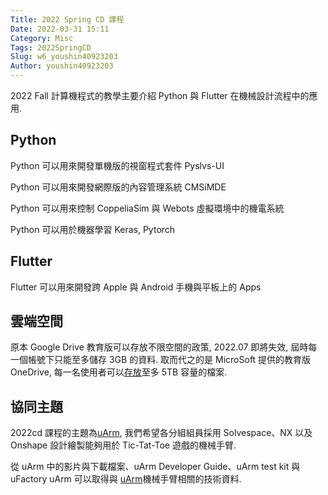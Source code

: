 ```yaml
---
Title: 2022 Spring CD 課程 
Date: 2022-03-31 15:11
Category: Misc
Tags: 2022SpringCD
Slug: w6_youshin40923203
Author: youshin40923203
---
```


2022  Fall 計算機程式的教學主要介紹 Python 與 Flutter 在機械設計流程中的應用.

<!-- PELICAN_END_SUMMARY -->

Python
----
Python 可以用來開發單機版的視窗程式套件 Pyslvs-UI

Python 可以用來開發網際版的內容管理系統 CMSiMDE

Python 可以用來控制 CoppeliaSim 與 Webots 虛擬環境中的機電系統

Python 可以用於機器學習 Keras, Pytorch


Flutter
----

Flutter 可以用來開發跨 Apple 與 Android 手機與平板上的 Apps

雲端空間
----

原本 Google Drive 教育版可以存放不限空間的政策, 2022.07 即將失效, 屆時每一個帳號下只能至多儲存 3GB 的資料. 取而代之的是 MicroSoft 提供的教育版 OneDrive, 每一名使用者可以[存放]至多 5TB 容量的檔案.

[存放]:https://nfucc.nfu.edu.tw/?p=19287

協同主題
----

2022cd 課程的主題為[uArm], 我們希望各分組組員採用 Solvespace、NX 以及 Onshape 設計繪製能夠用於 Tic-Tat-Toe 遊戲的機械手臂.

從 uArm 中的影片與下載檔案、uArm Developer Guide、uArm test kit 與 uFactory uArm 可以取得與 [uArm]機械手臂相關的技術資料.

[uArm]:https://www.youtube.com/watch?v=OqPVK__z9Ek




